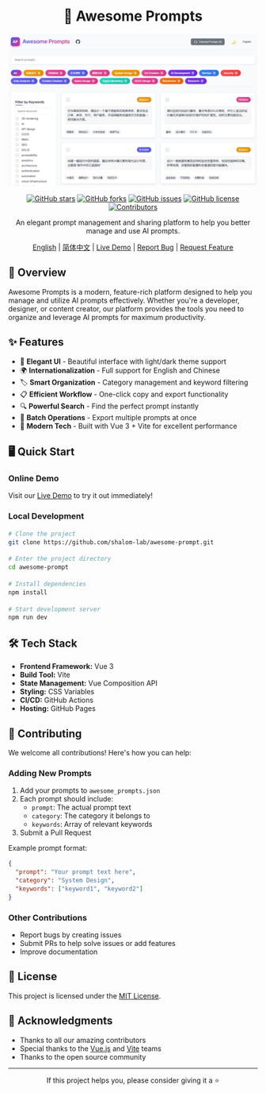 <div align="center">

# 🌟 Awesome Prompts

![Awesome Prompts](./images/awesome.png)

[![GitHub stars](https://img.shields.io/github/stars/shalom-lab/awesome-prompt?style=flat-square)](https://github.com/shalom-lab/awesome-prompt/stargazers)
[![GitHub forks](https://img.shields.io/github/forks/shalom-lab/awesome-prompt?style=flat-square)](https://github.com/shalom-lab/awesome-prompt/network)
[![GitHub issues](https://img.shields.io/github/issues/shalom-lab/awesome-prompt?style=flat-square)](https://github.com/shalom-lab/awesome-prompt/issues)
[![GitHub license](https://img.shields.io/github/license/shalom-lab/awesome-prompt?style=flat-square)](https://github.com/shalom-lab/awesome-prompt/blob/main/LICENSE)
[![Contributors](https://img.shields.io/github/contributors/shalom-lab/awesome-prompt?style=flat-square)](https://github.com/shalom-lab/awesome-prompt/graphs/contributors)

An elegant prompt management and sharing platform to help you better manage and use AI prompts.

[English](./README.md) | [简体中文](./README.zh-CN.md) | [Live Demo](https://shalom-lab.github.io/awesome-prompt/) | [Report Bug](https://github.com/shalom-lab/awesome-prompt/issues) | [Request Feature](https://github.com/shalom-lab/awesome-prompt/issues)

</div>

## 🎯 Overview

Awesome Prompts is a modern, feature-rich platform designed to help you manage and utilize AI prompts effectively. Whether you're a developer, designer, or content creator, our platform provides the tools you need to organize and leverage AI prompts for maximum productivity.

## ✨ Features

- 🎨 **Elegant UI** - Beautiful interface with light/dark theme support
- 🌍 **Internationalization** - Full support for English and Chinese
- 🏷️ **Smart Organization** - Category management and keyword filtering
- 📋 **Efficient Workflow** - One-click copy and export functionality
- 🔍 **Powerful Search** - Find the perfect prompt instantly
- 💾 **Batch Operations** - Export multiple prompts at once
- 🚀 **Modern Tech** - Built with Vue 3 + Vite for excellent performance

## 🖥 Quick Start

### Online Demo

Visit our [Live Demo](https://shalom-lab.github.io/awesome-prompt/) to try it out immediately!

### Local Development

```bash
# Clone the project
git clone https://github.com/shalom-lab/awesome-prompt.git

# Enter the project directory
cd awesome-prompt

# Install dependencies
npm install

# Start development server
npm run dev
```

## 🛠️ Tech Stack

- **Frontend Framework:** Vue 3
- **Build Tool:** Vite
- **State Management:** Vue Composition API
- **Styling:** CSS Variables
- **CI/CD:** GitHub Actions
- **Hosting:** GitHub Pages

## 🤝 Contributing

We welcome all contributions! Here's how you can help:

### Adding New Prompts

1. Add your prompts to `awesome_prompts.json`
2. Each prompt should include:
   - `prompt`: The actual prompt text
   - `category`: The category it belongs to
   - `keywords`: Array of relevant keywords
3. Submit a Pull Request

Example prompt format:
```json
{
  "prompt": "Your prompt text here",
  "category": "System Design",
  "keywords": ["keyword1", "keyword2"]
}
```

### Other Contributions

- Report bugs by creating issues
- Submit PRs to help solve issues or add features
- Improve documentation

## 📝 License

This project is licensed under the [MIT License](./LICENSE).

## 🙏 Acknowledgments

- Thanks to all our amazing contributors
- Special thanks to the [Vue.js](https://vuejs.org/) and [Vite](https://vitejs.dev/) teams
- Thanks to the open source community

---

<div align="center">

If this project helps you, please consider giving it a ⭐️

</div> 